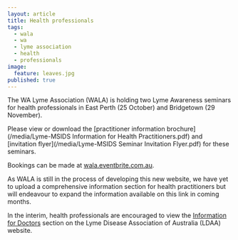 ```yaml
---
layout: article
title: Health professionals
tags: 
  - wala
  - wa
  - lyme association
  - health
  - professionals
image: 
  feature: leaves.jpg
published: true
---
```


The WA Lyme Association (WALA) is holding two Lyme Awareness seminars for health professionals in East Perth (25 October) and Bridgetown (29 November). 

Please view or download the [practitioner information brochure](/media/Lyme-MSIDS Information for Health Practitioners.pdf) and [invitation flyer](/media/Lyme-MSIDS Seminar Invitation Flyer.pdf) for these seminars.

Bookings can be made at [wala.eventbrite.com.au](http://wala.eventbrite.com.au).

As WALA is still in the process of developing this new website, we have yet to upload a comprehensive information section for health practitioners but will endeavour to expand the information available on this link in coming months.

In the interim, health professionals are encouraged to view the [Information for Doctors](http://www.lymedisease.org.au/for-doctors/) section on the Lyme Disease Association of Australia (LDAA) website. 
